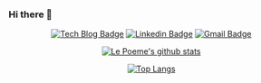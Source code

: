 ### Hi there 👋

<div align=center>
	
  [![Tech Blog Badge](http://img.shields.io/badge/-Tech%20blog-black?style=flat-square&logo=github&link=https://lepoeme20.github.io/)](https://lepoeme20.github.io/)
  [![Linkedin Badge](https://img.shields.io/badge/-LinkedIn-blue?style=flat-square&logo=Linkedin&logoColor=white&link=https://www.linkedin.com/in/lepoeme/)](https://www.linkedin.com/in/lepoeme/)
  [![Gmail Badge](https://img.shields.io/badge/Gmail-d14836?style=flat-square&logo=Gmail&logoColor=white&link=mailto:lepoeme20@gmail.com)](mailto:lepoeme20@gmail.com)
  
  [![Le Poeme's github stats](https://github-readme-stats.vercel.app/api?username=lepoeme20&count_private=true&theme=gruvbox&show_icons=true)](https://github.com/anuraghazra/github-readme-stats)

  [![Top Langs](https://github-readme-stats.vercel.app/api/top-langs/?username=lepoeme20&layout=compact&theme=gruvbox)](https://github.com/anuraghazra/github-readme-stats)

</div>
 
<!--
**lepoeme20/lepoeme20** is a ✨ _special_ ✨ repository because its `README.md` (this file) appears on your GitHub profile.

Here are some ideas to get you started:

- 🔭 I’m currently working on ...
- 🌱 I’m currently learning ...
- 👯 I’m looking to collaborate on ...
- 🤔 I’m looking for help with ...
- 💬 Ask me about ...
- 📫 How to reach me: ...
- 😄 Pronouns: ...
- ⚡ Fun fact: ...
-->
